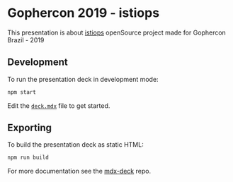 # Gophercon 2019 - istiops

This presentation is about [istiops](https://github.com/pismo/istiops) openSource project made for Gophercon Brazil - 2019

## Development

To run the presentation deck in development mode:

```sh
npm start
```

Edit the [`deck.mdx`](deck.mdx) file to get started.

## Exporting

To build the presentation deck as static HTML:

```sh
npm run build
```

For more documentation see the [mdx-deck][] repo.

[mdx-deck]: https://github.com/jxnblk/mdx-deck
